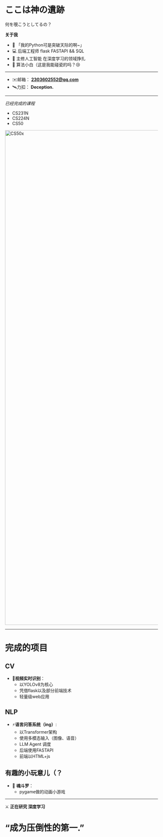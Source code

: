 # ここは神の遺跡
何を覗こうとしてるの？

**关于我**
- 🐍 「我的Python可是突破天际的啊~」
- 💻 后端工程师 flask FASTAPI && SQL
- 🧠 主修人工智能 在深度学习的领域挣扎
- 💫 算法小白（这是我能碰瓷的吗？😢
---
- ✉️邮箱： **2303602552@qq.com**  
- 🛰️力扣： **Deception.**  

---
*已经完成的课程*
- CS231N 
- CS224N
- CS50
<img width="2112" height="1632" alt="CS50x" src="https://github.com/user-attachments/assets/23f2d9bd-0161-4152-8a8f-5cf4cc985d24" />

---
# 完成的项目
## CV
- 🔭**视频实时识别**：
  - 以YOLOv8为核心
  - 凭借flask以及部分前端技术
  - 轻量级web应用
## NLP
- ⚡**语言问答系统（ing）**:
  - 以Transformer架构
  - 使用多模态输入（图像、语音）
  - LLM Agent 调度
  - 后端使用FASTAPI
  - 前端以HTML+js
## 有趣的小玩意儿（？
- 🧩 **魂斗罗**：
  - pygame做的动画小游戏

---
⚔️ **正在研究 深度学习**

# “成为压倒性的第一.”
